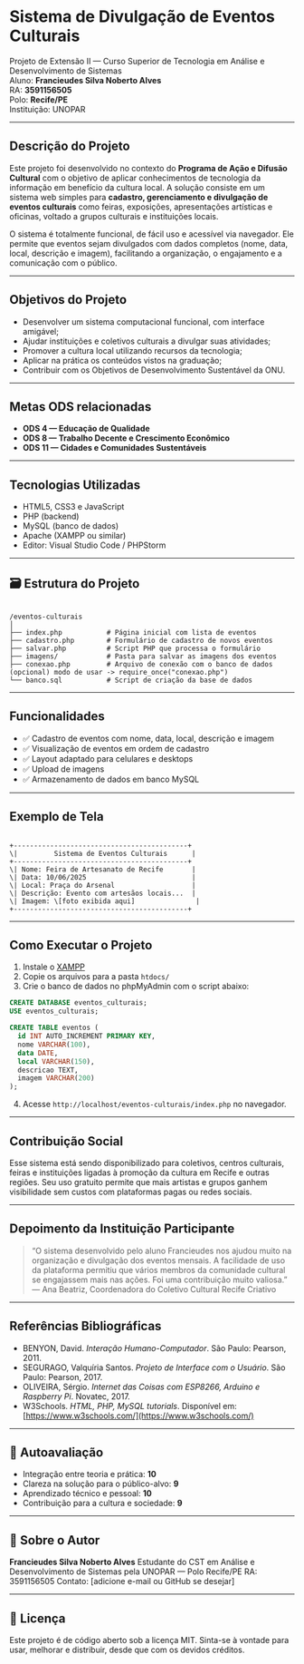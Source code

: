 #  Sistema de Divulgação de Eventos Culturais

Projeto de Extensão II — Curso Superior de Tecnologia em Análise e Desenvolvimento de Sistemas  
Aluno: **Francieudes Silva Noberto Alves**  
RA: **3591156505**  
Polo: **Recife/PE**  
Instituição: UNOPAR  

---

##  Descrição do Projeto

Este projeto foi desenvolvido no contexto do **Programa de Ação e Difusão Cultural** com o objetivo de aplicar conhecimentos de tecnologia da informação em benefício da cultura local. A solução consiste em um sistema web simples para **cadastro, gerenciamento e divulgação de eventos culturais** como feiras, exposições, apresentações artísticas e oficinas, voltado a grupos culturais e instituições locais.

O sistema é totalmente funcional, de fácil uso e acessível via navegador. Ele permite que eventos sejam divulgados com dados completos (nome, data, local, descrição e imagem), facilitando a organização, o engajamento e a comunicação com o público.

---

##  Objetivos do Projeto

- Desenvolver um sistema computacional funcional, com interface amigável;
- Ajudar instituições e coletivos culturais a divulgar suas atividades;
- Promover a cultura local utilizando recursos da tecnologia;
- Aplicar na prática os conteúdos vistos na graduação;
- Contribuir com os Objetivos de Desenvolvimento Sustentável da ONU.

---

##  Metas ODS relacionadas

- **ODS 4 — Educação de Qualidade**  
- **ODS 8 — Trabalho Decente e Crescimento Econômico**  
- **ODS 11 — Cidades e Comunidades Sustentáveis**

---

##  Tecnologias Utilizadas

- HTML5, CSS3 e JavaScript
- PHP (backend)
- MySQL (banco de dados)
- Apache (XAMPP ou similar)
- Editor: Visual Studio Code / PHPStorm

---

## 🗃️ Estrutura do Projeto

```

/eventos-culturais
│
├── index.php           # Página inicial com lista de eventos
├── cadastro.php        # Formulário de cadastro de novos eventos
├── salvar.php          # Script PHP que processa o formulário
├── imagens/            # Pasta para salvar as imagens dos eventos
├── conexao.php         # Arquivo de conexão com o banco de dados (opcional) modo de usar -> require_once("conexao.php")
└── banco.sql           # Script de criação da base de dados

```

---

##  Funcionalidades

- ✅ Cadastro de eventos com nome, data, local, descrição e imagem
- ✅ Visualização de eventos em ordem de cadastro
- ✅ Layout adaptado para celulares e desktops
- ✅ Upload de imagens
- ✅ Armazenamento de dados em banco MySQL

---

##  Exemplo de Tela

```

+-------------------------------------------+
\|         Sistema de Eventos Culturais      |
+-------------------------------------------+
\| Nome: Feira de Artesanato de Recife       |
\| Data: 10/06/2025                          |
\| Local: Praça do Arsenal                   |
\| Descrição: Evento com artesãos locais...  |
\| Imagem: \[foto exibida aqui]               |
+-------------------------------------------+

````

---

##  Como Executar o Projeto

1. Instale o [XAMPP](https://www.apachefriends.org/pt_br/index.html)
2. Copie os arquivos para a pasta `htdocs/`
3. Crie o banco de dados no phpMyAdmin com o script abaixo:

```sql
CREATE DATABASE eventos_culturais;
USE eventos_culturais;

CREATE TABLE eventos (
  id INT AUTO_INCREMENT PRIMARY KEY,
  nome VARCHAR(100),
  data DATE,
  local VARCHAR(150),
  descricao TEXT,
  imagem VARCHAR(200)
);
````

4. Acesse `http://localhost/eventos-culturais/index.php` no navegador.

---

##  Contribuição Social

Esse sistema está sendo disponibilizado para coletivos, centros culturais, feiras e instituições ligadas à promoção da cultura em Recife e outras regiões. Seu uso gratuito permite que mais artistas e grupos ganhem visibilidade sem custos com plataformas pagas ou redes sociais.

---

##  Depoimento da Instituição Participante

> “O sistema desenvolvido pelo aluno Francieudes nos ajudou muito na organização e divulgação dos eventos mensais. A facilidade de uso da plataforma permitiu que vários membros da comunidade cultural se engajassem mais nas ações. Foi uma contribuição muito valiosa.”
> — Ana Beatriz, Coordenadora do Coletivo Cultural Recife Criativo

---

##  Referências Bibliográficas

* BENYON, David. *Interação Humano-Computador*. São Paulo: Pearson, 2011.
* SEGURAGO, Valquíria Santos. *Projeto de Interface com o Usuário*. São Paulo: Pearson, 2017.
* OLIVEIRA, Sérgio. *Internet das Coisas com ESP8266, Arduino e Raspberry Pi*. Novatec, 2017.
* W3Schools. *HTML, PHP, MySQL tutorials*. Disponível em: [https://www.w3schools.com/](https://www.w3schools.com/)

---

## 🧠 Autoavaliação

* Integração entre teoria e prática: **10**
* Clareza na solução para o público-alvo: **9**
* Aprendizado técnico e pessoal: **10**
* Contribuição para a cultura e sociedade: **9**

---

## 🙋 Sobre o Autor

**Francieudes Silva Noberto Alves**
Estudante do CST em Análise e Desenvolvimento de Sistemas pela UNOPAR — Polo Recife/PE
RA: 3591156505
Contato: \[adicione e-mail ou GitHub se desejar]

---

## 📝 Licença

Este projeto é de código aberto sob a licença MIT. Sinta-se à vontade para usar, melhorar e distribuir, desde que com os devidos créditos.
